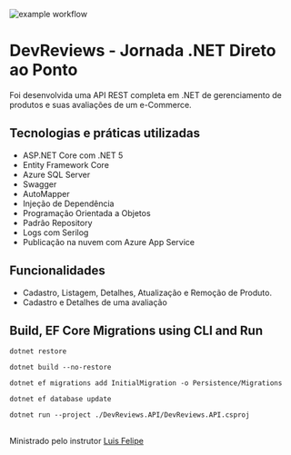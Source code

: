 ![example workflow](https://github.com/viiparente/DevReviews/actions/workflows/build.yml/badge.svg)

# DevReviews - Jornada .NET Direto ao Ponto
Foi desenvolvida uma API REST completa em .NET de gerenciamento de produtos e suas avaliações de um e-Commerce.

## Tecnologias e práticas utilizadas
* ASP.NET Core com .NET 5
* Entity Framework Core
* Azure SQL Server
* Swagger
* AutoMapper
* Injeção de Dependência
* Programação Orientada a Objetos
* Padrão Repository
* Logs com Serilog
* Publicação na nuvem com Azure App Service

## Funcionalidades
* Cadastro, Listagem, Detalhes, Atualização e Remoção de Produto.
* Cadastro e Detalhes de uma avaliação


## Build, EF Core Migrations using CLI and Run

```console
dotnet restore
```
```console
dotnet build --no-restore
```
```console
dotnet ef migrations add InitialMigration -o Persistence/Migrations
```
```console
dotnet ef database update
```
```console
dotnet run --project ./DevReviews.API/DevReviews.API.csproj
```

##

Ministrado pelo instrutor [Luis Felipe](https://www.linkedin.com/in/luisdeol/)
